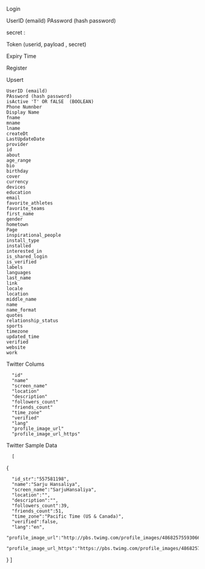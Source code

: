Login

UserID (emaild) 
PAssword (hash password)


secret : 

Token (userid, payload , secret) 

Expiry Time




Register




Upsert

```
UserID (emaild) 
PAssword (hash password)
isActive 'T' OR fALSE  (BOOLEAN) 
Phone Numnber
Display Name
fname
mname
lname
createDt
LastUpdateDate
provider
id
about
age_range
bio
birthday
cover
currency
devices
education
email
favorite_athletes
favorite_teams
first_name
gender
hometown
Page
inspirational_people
install_type
installed
interested_in
is_shared_login
is_verified
labels
languages
last_name
link
locale
location
middle_name
name
name_format
quotes
relationship_status
sports
timezone
updated_time
verified
website
work
```

Twitter Colums 

      "id"
      "name"
      "screen_name"
      "location"
      "description"
      "followers_count"
      "friends_count"
      "time_zone"
      "verified"
      "lang"
      "profile_image_url"
      "profile_image_url_https"
      
Twitter Sample Data

      [
   {
      
      "id_str":"557581198",
      "name":"Sarju Hansaliya",
      "screen_name":"SarjuHansaliya",
      "location":"",
      "description":"",
      "followers_count":39,
      "friends_count":51,
      "time_zone":"Pacific Time (US & Canada)",
      "verified":false,
      "lang":"en",
      "profile_image_url":"http://pbs.twimg.com/profile_images/486825755930664960/YYJQv3OD_normal.jpeg",
      "profile_image_url_https":"https://pbs.twimg.com/profile_images/486825755930664960/YYJQv3OD_normal.jpeg"
    
   }
]




